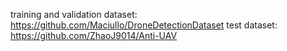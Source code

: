 training and validation dataset: https://github.com/Maciullo/DroneDetectionDataset
test dataset: https://github.com/ZhaoJ9014/Anti-UAV
